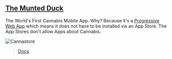 
## [The Munted Duck](https://cannastore.app/)

The World's First Cannabis Mobile App. Why? Because it's a [Progressive Web App](https://listingslab.com/work/javascript/pwa) which means it does not have to be installed via an App Store. The App Stores don't allow Apps about Cannabis.

![Cannastore](https://cannastore.app/logo32.png "The Munted Duck")

> [Docs](./public/md)

